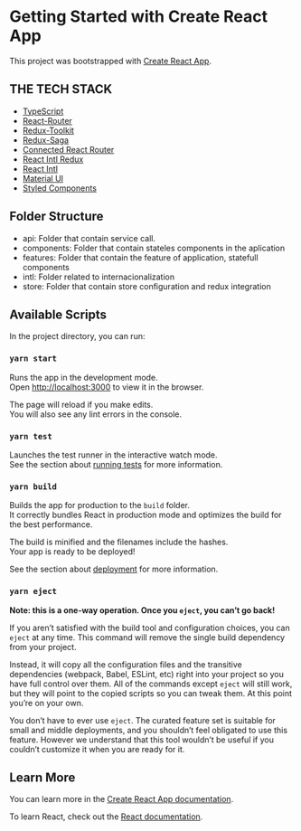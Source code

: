 # Getting Started with Create React App

This project was bootstrapped with [Create React App](https://github.com/facebook/create-react-app).

## THE TECH STACK
- [TypeScript](https://www.typescriptlang.org/)
- [React-Router](https://reactrouter.com/)
- [Redux-Toolkit](https://redux-toolkit.js.org/)
- [Redux-Saga](https://redux-saga.js.org/)
- [Connected React Router](https://github.com/supasate/connected-react-router)
- [React Intl Redux](https://github.com/ratson/react-intl-redux)
- [React Intl](https://formatjs.io/docs/getting-started/installation/)
- [Material UI](https://material-ui.com/es/)
- [Styled Components](https://styled-components.com/)

## Folder Structure
 - api: Folder that contain service call.
 - components: Folder that contain stateles components in the aplication
 - features: Folder that contain the feature of application, statefull components
 - intl: Folder related to internacionalization
 - store: Folder that contain store configuration and redux integration 

## Available Scripts

In the project directory, you can run:

### `yarn start`

Runs the app in the development mode.\
Open [http://localhost:3000](http://localhost:3000) to view it in the browser.

The page will reload if you make edits.\
You will also see any lint errors in the console.

### `yarn test`

Launches the test runner in the interactive watch mode.\
See the section about [running tests](https://facebook.github.io/create-react-app/docs/running-tests) for more information.

### `yarn build`

Builds the app for production to the `build` folder.\
It correctly bundles React in production mode and optimizes the build for the best performance.

The build is minified and the filenames include the hashes.\
Your app is ready to be deployed!

See the section about [deployment](https://facebook.github.io/create-react-app/docs/deployment) for more information.

### `yarn eject`

**Note: this is a one-way operation. Once you `eject`, you can’t go back!**

If you aren’t satisfied with the build tool and configuration choices, you can `eject` at any time. This command will remove the single build dependency from your project.

Instead, it will copy all the configuration files and the transitive dependencies (webpack, Babel, ESLint, etc) right into your project so you have full control over them. All of the commands except `eject` will still work, but they will point to the copied scripts so you can tweak them. At this point you’re on your own.

You don’t have to ever use `eject`. The curated feature set is suitable for small and middle deployments, and you shouldn’t feel obligated to use this feature. However we understand that this tool wouldn’t be useful if you couldn’t customize it when you are ready for it.

## Learn More

You can learn more in the [Create React App documentation](https://facebook.github.io/create-react-app/docs/getting-started).

To learn React, check out the [React documentation](https://reactjs.org/).

